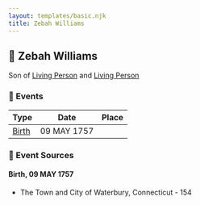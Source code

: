 ```yaml
---
layout: templates/basic.njk
title: Zebah Williams
---
```

## 🔵 Zebah Williams

Son of [Living Person](/people/5/55971024) and [Living Person](/people/6/62871690)

### 📆 Events

Type | Date | Place
------ | ------ | ------
[Birth](#event-event-2) | 09 MAY 1757 |

### 📰 Event Sources

#### <a id="event-event-2"></a> Birth, 09 MAY 1757
* The Town and City of Waterbury, Connecticut  - 154